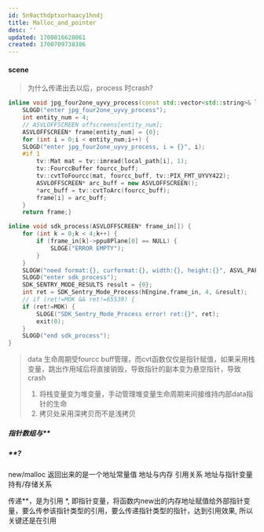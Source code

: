 ```yaml
---
id: 5n9acthdptxorhaacy1hndj
title: Malloc_and_pointer
desc: ''
updated: 1700816628061
created: 1700709738386
---
```


#### scene
> 为什么传递出去以后，process 时crash?
```c++
inline void jpg_four2one_uyvy_process(const std::vector<std::string>& local_path) {
    SLOGD("enter jpg_four2one_uyvy_process");
    int entity_num = 4;
    // ASVLOFFSCREEN offscreens[entity_num];
    ASVLOFFSCREEN* frame[entity_num] = {0};
    for (int i = 0;i < entity_num;i++) {
    SLOGD("enter jpg_four2one_uyvy_process, i = {}", i);
    #if 1
        tv::Mat mat = tv::imread(local_path[i], 1);
        tv::FourccBuffer fourcc_buff;
        tv::cvtToFourcc(mat, fourcc_buff, tv::PIX_FMT_UYVY422);
        ASVLOFFSCREEN* arc_buff = new ASVLOFFSCREEN();
        *arc_buff = tv::cvtToArc(fourcc_buff);
        frame[i] = arc_buff;
    }
    return frame;}

inline void sdk_process(ASVLOFFSCREEN* frame_in[]) {
    for (int k = 0;k < 4;k++) {
        if (frame_in[k]->ppu8Plane[0] == NULL) {
            SLOGE("ERROR EMPTY");
        }
    }
    SLOGW("need format:{}, curformat:{}, width:{}, height:{}", ASVL_PAF_UYVY, frame_in[0]->u32PixelArrayFormat, frame_in[0]->i32Width, frame_in[0]->i32Height);
    SLOGD("enter sdk_process");
    SDK_SENTRY_MODE_RESULTS result = {0};
    int ret = SDK_Sentry_Mode_Process(hEngine,frame_in, 4, &result);
    // if (ret!=MOK && ret!=65539) {
    if (ret!=MOK) {
        SLOGE("SDK_Sentry_Mode_Process error! ret:{}", ret);
        exit(0);
    }
    SLOGD("end sdk_process");
}
```
> data 生命周期受fourcc buff管理，而cvt函数仅仅是指针赋值，如果采用栈变量，跳出作用域后将直接销毁，导致指针的副本变为悬空指针，导致crash
> 1. 将栈变量变为堆变量，手动管理堆变量生命周期来间接维持内部data指针的生命
> 2. 拷贝处采用深拷贝而不是浅拷贝

##### 指针数组与**


##### **?
new/malloc 返回出来的是一个地址常量值
地址与内存 引用关系
地址与指针变量 持有/存储关系

传递**，是为引用 *, 即指针变量，将函数内new出的内存地址赋值给外部指针变量，要么传参该指针类型的引用，要么传递指针类型的指针，达到引用效果, 所以关键还是在引用
